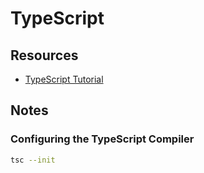 # TypeScript

## Resources
* [TypeScript Tutorial](https://youtu.be/d56mG7DezGs)

## Notes

### Configuring the TypeScript Compiler

```bash
tsc --init
```